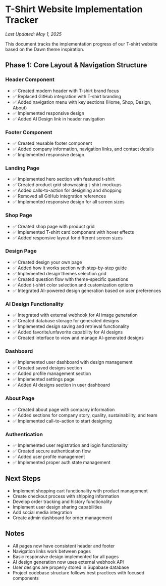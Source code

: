 
# T-Shirt Website Implementation Tracker

*Last Updated: May 1, 2025*

This document tracks the implementation progress of our T-shirt website based on the Dawn theme inspiration.

## Phase 1: Core Layout & Navigation Structure

### Header Component
- ✅ Created modern header with T-shirt brand focus
- ✅ Replaced GitHub integration with T-shirt branding
- ✅ Added navigation menu with key sections (Home, Shop, Design, About)
- ✅ Implemented responsive design
- ✅ Added AI Design link in header navigation

### Footer Component
- ✅ Created reusable footer component
- ✅ Added company information, navigation links, and contact details
- ✅ Implemented responsive design

### Landing Page
- ✅ Implemented hero section with featured t-shirt
- ✅ Created product grid showcasing t-shirt mockups 
- ✅ Added calls-to-action for designing and shopping
- ✅ Removed all GitHub integration references
- ✅ Implemented responsive design for all screen sizes

### Shop Page
- ✅ Created shop page with product grid
- ✅ Implemented T-shirt card component with hover effects
- ✅ Added responsive layout for different screen sizes

### Design Page
- ✅ Created design your own page
- ✅ Added how it works section with step-by-step guide
- ✅ Implemented design themes selection grid
- ✅ Created question flow with theme-specific questions
- ✅ Added t-shirt color selection and customization options
- ✅ Integrated AI-powered design generation based on user preferences

### AI Design Functionality
- ✅ Integrated with external webhook for AI image generation
- ✅ Created database storage for generated designs
- ✅ Implemented design saving and retrieval functionality
- ✅ Added favorite/unfavorite capability for AI designs
- ✅ Created interface to view and manage AI-generated designs

### Dashboard
- ✅ Implemented user dashboard with design management
- ✅ Created saved designs section
- ✅ Added profile management section
- ✅ Implemented settings page
- ✅ Added AI designs section in user dashboard

### About Page
- ✅ Created about page with company information
- ✅ Added sections for company story, quality, sustainability, and team
- ✅ Implemented call-to-action to start designing

### Authentication
- ✅ Implemented user registration and login functionality
- ✅ Created secure authentication flow
- ✅ Added user profile management
- ✅ Implemented proper auth state management

## Next Steps
- Implement shopping cart functionality with product management
- Create checkout process with shipping information
- Develop order tracking and history functionality
- Implement user design sharing capabilities
- Add social media integration
- Create admin dashboard for order management

## Notes
- All pages now have consistent header and footer
- Navigation links work between pages
- Basic responsive design implemented for all pages
- AI design generation now uses external webhook API
- User designs are properly stored in Supabase database
- Project codebase structure follows best practices with focused components
